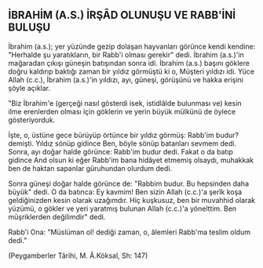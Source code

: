 ## İBRAHİM (A.S.) İRŞÂD OLUNUŞU VE RABB'İNİ BULUŞU

İbrahim (a.s.); yer yüzünde gezip dolaşan hayvanları görünce kendi kendine: "Herhalde şu yaratıkların, bir Rabb'i olması gerekir" dedi. İbrahim (a.s.)'in mağaradan çıkışı güneşin batışından sonra idi. İbrahim (a.s.) başını göklere doğru kaldırıp baktığı zaman bir yıldız görmüştü ki o, Müşteri yıldızı idi. Yüce Allah (c.c.), İbrahim (a.s.)'in yıldızı, ayı, güneşi, görüşünü ve hakka erişini şöyle açıklar.

"Biz İbrahim'e (gerçeği nasıl gösterdi isek, istidlâlde bulunması ve) kesin ilme erenlerden olması için göklerin ve yerin büyük mülkünü de öylece gösteriyorduk.

İşte, o, üstüne gece bürüyüp örtünce bir yıldız gör­müş: Rabb'im budur? demişti. Yıldız sönüp gidince Ben, böyle sönüp batanları sevmem dedi. Sonra, ayı do­ğar halde görünce: Rabb'im budur dedi. Fakat o da batıp gidince And olsun ki eğer Rabb'im bana hidâyet etmemiş olsaydı, muhakkak ben de haktan sapanlar güruhun­dan olurdum dedi.

Sonra güneşi doğar halde görünce de: "Rabbim budur. Bu hepsinden daha büyük" dedi. O da batınca: Ey kavmim! Ben si­zin Allah (c.c.)'a şerîk koşa geldiğinizden kesin olarak uzağımdır. Hiç kuşkusuz, ben bir muvahhid olarak yüzümü, o gökler ve yeri yaratmış bulunan Allah (c.c.)'a yönelttim. Ben müşriklerden değilimdir" dedi.

Rabb'i Ona: "Müslüman ol! dediği zaman, o, âlemleri Rabb'ma teslim oldum dedi."

(Peygamberler Târihi, M. Â.Köksal, Sh: 147)
